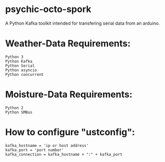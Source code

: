 # psychic-octo-spork
A Python Kafka toolkit intended for transfering serial data from an arduino.

# Weather-Data Requirements:
```
Python 3
Python Kafka
Python Serial
Python asyncio
Python concurrent
```

# Moisture-Data Requirements:
```
Python 2
Python SMBus
```

# How to configure "ustconfig":
```
kafka_hostname = 'ip or host address'
kafka_port = 'port number'
kafka_connection = kafka_hostname + ":" + kafka_port
```
